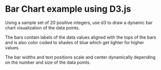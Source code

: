 Bar Chart example using D3.js
==============================

Using a sample set of 20 positive integers,
use d3 to draw a dynamic bar chart visualization of the data points.

The bars contain labels of the data values aligned with the tops of the bars
and is also color coded to shades of blue which get lighter for higher values.

The bar widths and text positions scale and center dynamically depending on 
the number and size of the data points.
